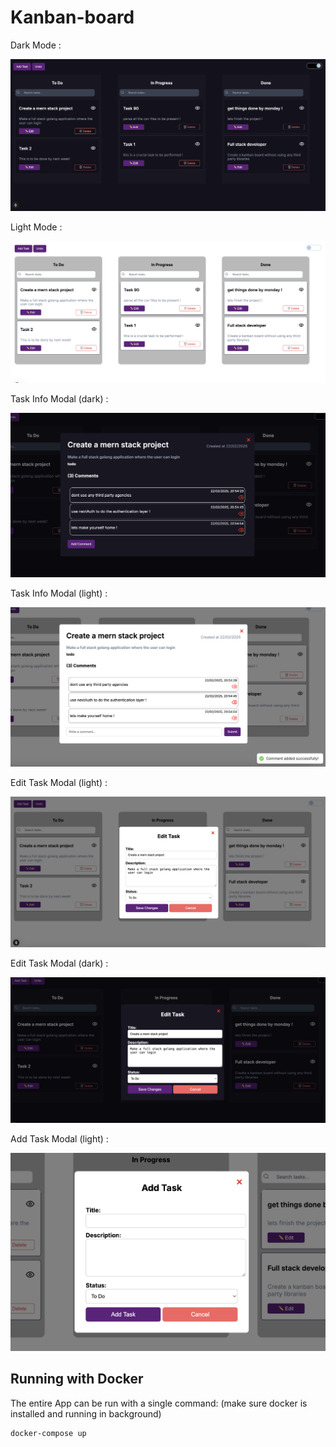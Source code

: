 # Kanban-board 
Dark Mode : 

![](https://github.com/ankush109/kanban-board-assignment/blob/main/client/assets/dark-mode-ui.png)

Light Mode : 

![](https://github.com/ankush109/kanban-board-assignment/blob/main/client/assets/light-mode-ui.png)

Task Info Modal (dark) :

![](https://github.com/ankush109/kanban-board-assignment/blob/main/client/assets/dark-task-info.png)

Task Info Modal (light) :

![](https://github.com/ankush109/kanban-board-assignment/blob/main/client/assets/light-task-info.png)


Edit Task Modal (light) :

![](https://github.com/ankush109/kanban-board-assignment/blob/main/client/assets/edit-task-light.png)


Edit Task Modal (dark) :

![](https://github.com/ankush109/kanban-board-assignment/blob/main/client/assets/edit-task-dark.png)

Add Task Modal (light) :

![](https://github.com/ankush109/kanban-board-assignment/blob/main/client/assets/add-task-light.png)


## Running with Docker

The entire App can be run with a single command: (make sure docker is installed and running in background)

```sh
docker-compose up
```







